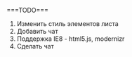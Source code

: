 ===TODO===

1. Изменить стиль элементов листа
2. Добавить чат
3. Поддержка IE8 - html5.js, modernizr
4. Сделать чат